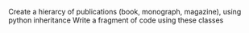 Create a hierarcy of publications (book, monograph, magazine), using python inheritance 
Write a fragment of code using these classes
